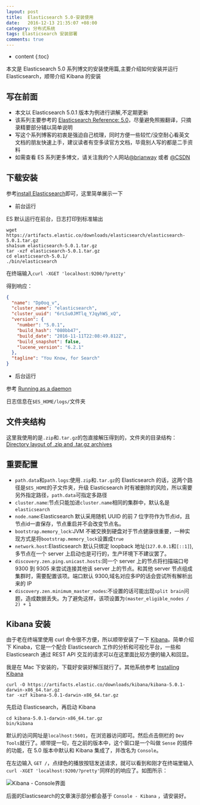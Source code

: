 ```yaml
---
layout: post
title:  Elasticsearch 5.0-安装使用
date:   2016-12-13 21:35:07 +08:00
category: 分布式系统
tags: Elasticsearch 安装部署
comments: true
---
```


* content
{:toc}

本文是 Elasticsearch 5.0  系列博文的安装使用篇,主要介绍如何安装并运行 Elasticsearch，顺带介绍 Kibana 的安装







## 写在前面

- 本文以 Elasticsearch 5.0.1 版本为例进行讲解,不定期更新
- 该系列主要参考的 [Elasticsearch Reference: 5.0](https://www.elastic.co/guide/en/elasticsearch/reference/5.0/index.html)，尽量避免照搬翻译，只摘录精要部分辅以简单说明
- 写这个系列博客的初衷是强迫自己梳理，同时方便一些较忙/没空耐心看英文文档的朋友快速上手，建议读者有空多读官方文档，毕竟别人写的都是二手资料
- 如需查看 ES 系列更多博文，请关注我的个人网站[@brianway](http://brianway.github.io/) 或者  [@CSDN](http://blog.csdn.net/h3243212/)


## 下载安装

参考[install Elasticsearch](https://www.elastic.co/guide/en/elasticsearch/reference/5.0/zip-targz.html)即可，这里简单展示一下

- 前台运行

ES 默认运行在前台，日志打印到标准输出

```
wget https://artifacts.elastic.co/downloads/elasticsearch/elasticsearch-5.0.1.tar.gz
sha1sum elasticsearch-5.0.1.tar.gz
tar -xzf elasticsearch-5.0.1.tar.gz
cd elasticsearch-5.0.1/
./bin/elasticsearch
```

在终端输入`curl -XGET 'localhost:9200/?pretty'`

得到响应：

```json
{
  "name": "Dp0oq_v",
  "cluster_name": "elasticsearch",
  "cluster_uuid": "6rLSu0JMTlq_YJqyhWS_xQ",
  "version": {
    "number": "5.0.1",
    "build_hash": "080bb47",
    "build_date": "2016-11-11T22:08:49.812Z",
    "build_snapshot": false,
    "lucene_version": "6.2.1"
  },
  "tagline": "You Know, for Search"
}
```

- 后台运行

参考 [Running as a daemon](https://www.elastic.co/guide/en/elasticsearch/reference/5.0/zip-targz.html#setup-installation-daemon)

日志信息在`$ES_HOME/logs/`文件夹

## 文件夹结构

这里我使用的是`.zip`和`.tar.gz`的包直接解压得到的，文件夹的目录结构：[Directory layout of .zip and .tar.gz archives](https://www.elastic.co/guide/en/elasticsearch/reference/5.0/zip-targz.html#zip-targz-layout)

## 重要配置

- `path.data`和`path.logs`:使用`.zip`和`.tar.gz`的 Elasticsearch 的话，这两个路径是`$ES_HOME`的子文件夹，升级 Elasticsearch 时有被删除的风险，所以需要另外指定路径，`path.data`可指定多路径
- `cluster.name`:节点只能加进`cluster.name`相同的集群中，默认名是`elasticsearch`
- `node.name`:Elasticsearch 默认采用随机 UUID 的前 7 位字符作为节点id，且节点id一直保存，节点重启并不会改变节点名。
- `bootstrap.memory_lock`:JVM 不被交换到硬盘对于节点健康很重要，一种实现方式是将`bootstrap.memory_lock`设置成`true`
- `network.host`:Elasticsearch 默认只绑定 loopback 地址(`127.0.0.1`和`[::1]`),多节点在一个 server 上启动也是可行的，生产环境下不建议罢了。
- `discovery.zen.ping.unicast.hosts`:同一个 server 上的节点将扫描端口号 9300 到 9305 来尝试连接其他该 server 上的节点。和其他 server 节点组成集群时，需要配置该项。端口默认 9300,域名对应多IP的话会尝试所有解析出来的 IP
- `discovery.zen.minimum_master_nodes`:不设置的话可能出现`split brain`问题，造成数据丢失。为了避免这样，该项设置为`(master_eligible_nodes / 2) + 1`


## Kibana 安装

由于老在终端里使用 curl 命令很不方便，所以顺带安装了一下 [Kibana](https://www.elastic.co/guide/en/kibana/5.0/introduction.html)。简单介绍下 Kinaba，它是一个配合 Elasticsearch 工作的分析和可视化平台，一些和 Elasticsearch 通过 REST API 交互的请求可以在这里面比较方便的输入和回显。

我是在 Mac 下安装的，下载好安装好解压就行了。其他系统参考 [Installing Kibana](https://www.elastic.co/guide/en/kibana/5.0/install.html)

```
curl -O https://artifacts.elastic.co/downloads/kibana/kibana-5.0.1-darwin-x86_64.tar.gz
tar -xzf kibana-5.0.1-darwin-x86_64.tar.gz
```

先启动 Elasticsearch，再启动 Kibana

```
cd kibana-5.0.1-darwin-x86_64.tar.gz
bin/kibana
```

默认的访问网址是`localhost:5601`，在浏览器访问即可。然后点击侧栏的 `Dev Tools`就行了。顺带提一句，在之前的版本中，这个窗口是一个叫做 `Sense` 的插件的功能，在 5.0 版本中默认和 Kibana 集成了，并改名为 `Console`。

在左边输入 `GET /`，点绿色的播放按钮发送请求，就可以看到和刚才在终端里输入`curl -XGET 'localhost:9200/?pretty'`同样的的响应了。如图所示：

![Kibana - Console界面](http://7xph6d.com1.z0.glb.clouddn.com/Kibana_Console%E7%95%8C%E9%9D%A2.png)

后面的Elasticsearch的文章演示部分都会基于 `Console - Kibana` ，请安装好。


